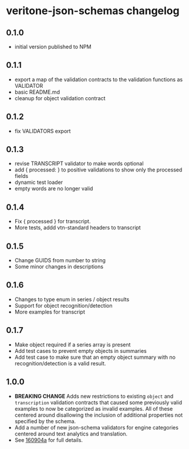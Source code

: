 # veritone-json-schemas changelog

## 0.1.0
* initial version published to NPM

## 0.1.1
* export a map of the validation contracts to the validation functions as VALIDATOR
* basic README.md
* cleanup for object validation contract

## 0.1.2
* fix VALIDATORS export

## 0.1.3
* revise TRANSCRIPT validator to make words optional
* add { processed: } to positive validations to show only the processed fields
* dynamic test loader
* empty words are no longer valid

## 0.1.4
* Fix { processed } for transcript.
* More tests, addd vtn-standard headers to transcript

## 0.1.5
* Change GUIDS from number to string
* Some minor changes in descriptions

## 0.1.6
* Changes to type enum in series / object results
* Support for object recognition/detection
* More examples for transcript

## 0.1.7
* Make object required if a series array is present
* Add test cases to prevent empty objects in summaries
* Add test case to make sure that an empty object summary with no recognition/detection is a valid result.

## 1.0.0
* **BREAKING CHANGE** Adds new restrictions to existing `object` and `transcription` validation contracts that caused 
  some previously valid examples to now be categorized as invalid examples.  All of these centered around disallowing 
  the inclusion of additional properties not specified by the schema.
* Add a number of new json-schema validators for engine categories centered around text analytics and translation.
* See [160904a](https://github.com/veritone/veritone-sdk/commit/160904a60180e9e2bcf26c84efacea38c80ad58f) for full 
  details.
